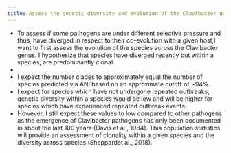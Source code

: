 ```yaml
---
title: Assess the genetic diversity and evolution of the Clavibacter genus
---
```


- To assess if some pathogens are under different selective pressure and thus, have diverged in respect to their co-evolution with a given host,I want to first assess the evolution of the species across the Clavibacter genus. I hypothesize that species have diverged recently but  within a species, are predominantly clonal.
-
- I expect the number clades to approximately equal the number of species predicted via ANI based on an approximate cutoff of ~94%.
- I expect for species which have not undergone repeated outbreaks, genetic diversity within a species would be low and will be higher for species which have experienced repeated outbreak events.
- However, I still expect these values to low compared to other pathogens as the emergence of Clavibacter pathogens has only been documented in about the last 100 years (Davis et al., 1984). This population statistics will provide an assessment of clonality within a given species and the diversity across species (Sheppardet al., 2018).